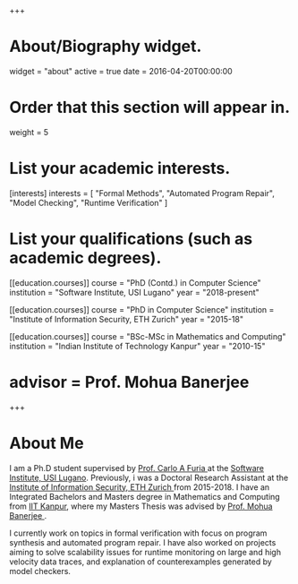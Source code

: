 +++
# About/Biography widget.
widget = "about"
active = true
date = 2016-04-20T00:00:00

# Order that this section will appear in.
weight = 5

# List your academic interests.
[interests]
  interests = [
    "Formal Methods",
    "Automated Program Repair",
    "Model Checking",
    "Runtime Verification"
      ]

# List your qualifications (such as academic degrees).
[[education.courses]]
 course = "PhD (Contd.) in Computer Science"
 institution = "Software Institute, USI Lugano"
 year = "2018-present"

[[education.courses]]
 course = "PhD in Computer Science"
 institution = "Institute of Information Security, ETH Zurich"
 year = "2015-18"

[[education.courses]]
  course = "BSc-MSc in Mathematics and Computing"
  institution = "Indian Institute of Technology Kanpur"
  year = "2010-15"
#  advisor = Prof. Mohua Banerjee

+++

# About Me

I am a Ph.D student supervised by <a href="http://bugcounting.net">  Prof. Carlo A Furia </a> at the <a href="http://si.usi.ch"> Software Institute, USI Lugano</a>. Previously, i was a Doctoral Research Assistant at the <a href="http://www.informationsecurity.ethz.ch/"> Institute of Information Security, ETH Zurich </a> from 2015-2018. I have an Integrated Bachelors and Masters degree in Mathematics and Computing from <a href="http://iitk.ac.in"> IIT Kanpur</a>, where my Masters Thesis was advised by <a href="http://home.iitk.ac.in/~mohua/"> Prof. Mohua Banerjee </a>.</p>
<p> I currently work on topics in formal verification with focus on program synthesis and automated program repair.
I have also worked on projects aiming to solve scalability issues for runtime monitoring on large and high velocity data traces, and explanation of counterexamples generated by model checkers.</p>
